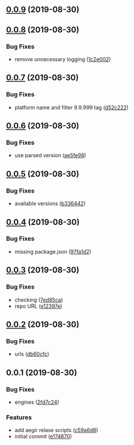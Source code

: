 <a name="0.0.9"></a>
## [0.0.9](https://github.com/filecoin-shipyard/npm-go-filecoin-dep/compare/v0.0.8...v0.0.9) (2019-08-30)



<a name="0.0.8"></a>
## [0.0.8](https://github.com/filecoin-shipyard/npm-go-filecoin-dep/compare/v0.0.7...v0.0.8) (2019-08-30)


### Bug Fixes

* remove unnecessary logging ([1c2e002](https://github.com/filecoin-shipyard/npm-go-filecoin-dep/commit/1c2e002))



<a name="0.0.7"></a>
## [0.0.7](https://github.com/filecoin-shipyard/npm-go-filecoin-dep/compare/v0.0.6...v0.0.7) (2019-08-30)


### Bug Fixes

* platform name and filter 9.9.999 tag ([d52c222](https://github.com/filecoin-shipyard/npm-go-filecoin-dep/commit/d52c222))



<a name="0.0.6"></a>
## [0.0.6](https://github.com/filecoin-shipyard/npm-go-filecoin-dep/compare/v0.0.5...v0.0.6) (2019-08-30)


### Bug Fixes

* use parsed version ([ae5fe98](https://github.com/filecoin-shipyard/npm-go-filecoin-dep/commit/ae5fe98))



<a name="0.0.5"></a>
## [0.0.5](https://github.com/filecoin-shipyard/npm-go-filecoin-dep/compare/v0.0.4...v0.0.5) (2019-08-30)


### Bug Fixes

* available versions ([b336442](https://github.com/filecoin-shipyard/npm-go-filecoin-dep/commit/b336442))



<a name="0.0.4"></a>
## [0.0.4](https://github.com/filecoin-shipyard/npm-go-filecoin-dep/compare/v0.0.3...v0.0.4) (2019-08-30)


### Bug Fixes

* missing package.json ([97fa1d2](https://github.com/filecoin-shipyard/npm-go-filecoin-dep/commit/97fa1d2))



<a name="0.0.3"></a>
## [0.0.3](https://github.com/filecoin-shipyard/npm-go-filecoin-dep/compare/v0.0.2...v0.0.3) (2019-08-30)


### Bug Fixes

* checking ([7ed85ca](https://github.com/filecoin-shipyard/npm-go-filecoin-dep/commit/7ed85ca))
* repo URL ([e12397e](https://github.com/filecoin-shipyard/npm-go-filecoin-dep/commit/e12397e))



<a name="0.0.2"></a>
## [0.0.2](https://github.com/filecoin-shipyard/npm-go-filecoin-dep/compare/v0.0.1...v0.0.2) (2019-08-30)


### Bug Fixes

* urls ([db60cfc](https://github.com/filecoin-shipyard/npm-go-filecoin-dep/commit/db60cfc))



<a name="0.0.1"></a>
## 0.0.1 (2019-08-30)


### Bug Fixes

* engines ([2fd7c24](https://github.com/filecoin-shipyard/npm-go-filecoin-dep/commit/2fd7c24))


### Features

* add aegir relase scripts ([c59a6d8](https://github.com/filecoin-shipyard/npm-go-filecoin-dep/commit/c59a6d8))
* initial commit ([e174870](https://github.com/filecoin-shipyard/npm-go-filecoin-dep/commit/e174870))



